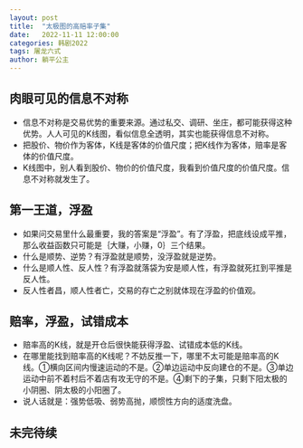 ```yaml
---
layout: post
title:  "太极图的高赔率子集"
date:   2022-11-11 12:00:00
categories: 韩剧2022
tags: 屠龙六式
author: 躺平公主
---
```


## 肉眼可见的信息不对称
* 信息不对称是交易优势的重要来源。通过私交、调研、坐庄，都可能获得这种优势。人人可见的K线图，看似信息全透明，其实也能获得信息不对称。
* 把股价、物价作为客体，K线是客体的价值尺度；把K线作为客体，赔率是客体的价值尺度。
* K线图中，别人看到股价、物价的价值尺度，我看到价值尺度的价值尺度。信息不对称就发生了。

## 第一王道，浮盈
* 如果问交易里什么最重要，我的答案是“浮盈”。有了浮盈，把底线设成平推，那么收益函数只可能是｛大赚，小赚，0｝三个结果。
* 什么是顺势、逆势？有浮盈就是顺势，没浮盈就是逆势。
* 什么是顺人性、反人性？有浮盈就落袋为安是顺人性，有浮盈就死扛到平推是反人性。
* 反人性者昌，顺人性者亡，交易的存亡之别就体现在浮盈的价值观。

## 赔率，浮盈，试错成本
* 赔率高的K线，就是开仓后很快能获得浮盈、试错成本低的K线。
* 在哪里能找到赔率高的K线呢？不妨反推一下，哪里不太可能是赔率高的K线。①横向区间内慢速运动的不是。②单边运动中反向建仓的不是。③单边运动中前不着村后不着店有攻无守的不是。④剩下的子集，只剩下阳太极的小阴圈、阴太极的小阳圈了。
* 说人话就是：强势低吸、弱势高抛，顺惯性方向的适度洗盘。

## 未完待续
